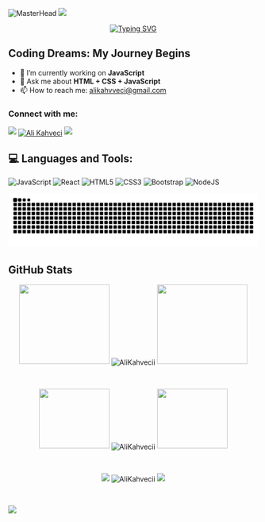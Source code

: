 ![MasterHead](https://github.com/AliKahvecii/AliKahvecii/blob/main/img/banner2.png)
![](https://komarev.com/ghpvc/?username=AliKahvecii&color=blue)

<div align="center">
  <a href="https://github.com/AliKahvecii">
    <img src="https://readme-typing-svg.demolab.com?font=Fira+Code&size=28&duration=3000&pause=500&center=true&vCenter=true&width=435&lines=%e2%9c%a8+Ali+Kahveci+%e2%9c%a8;%f0%9f%93%9a+Web+Tasarım+%f0%9f%92%bb;Welcome+To+My+Profile+%f0%9f%91%80" alt="Typing SVG" />
  </a>
</div>



## Coding Dreams: My Journey Begins

- 🔭 I’m currently working on **JavaScript**
- 💬 Ask me about **HTML + CSS + JavaScript**
- 📫 How to reach me: [alikahvveci@gmail.com](mailto:alikahvveci@gmail.com)

### Connect with me:
<p align="left">
  <a href="https://github.com/404"><img src="https://user-images.githubusercontent.com/73097560/115834477-dbab4500-a447-11eb-908a-139a6edaec5c.gif"></a>
  <a href="https://linkedin.com/in/ali-kahveci-754ab1264?trk" target="blank"><img align="center" src="https://raw.githubusercontent.com/rahuldkjain/github-profile-readme-generator/master/src/images/icons/Social/linked-in-alt.svg" alt="Ali Kahveci" height="30" width="40" /></a>
  <a href="https://gi.com/404"><img src="https://user-images.githubusercontent.com/73097560/115834477-dbab4500-a447-11eb-908a-139a6edaec5c.gif"></a>
</p>

## 💻 Languages and Tools:
![JavaScript](https://img.shields.io/badge/javascript-%23323330.svg?style=for-the-badge&logo=javascript&logoColor=%23F7DF1E)
![React](https://img.shields.io/badge/react-%2320232a.svg?style=for-the-badge&logo=react&logoColor=%2361DAFB)
![HTML5](https://img.shields.io/badge/html5-%23E34F26.svg?style=for-the-badge&logo=html5&logoColor=white)
![CSS3](https://img.shields.io/badge/css3-%231572B6.svg?style=for-the-badge&logo=css3&logoColor=white)
![Bootstrap](https://img.shields.io/badge/bootstrap-%23563D7C.svg?style=for-the-badge&logo=bootstrap&logoColor=white)
![NodeJS](https://img.shields.io/badge/node.js-6DA55F?style=for-the-badge&logo=node.js&logoColor=white)

![GitHub Contribution Grid Snake Animation](https://raw.githubusercontent.com/AliKahvecii/AliKahvecii/output/github-contribution-grid-snake.svg)

## GitHub Stats
<p align="center">
  <a>
    <img height="160" width="182" src="https://github.com/AliKahvecii/AliKahvecii/blob/main/img/Bird%20Wing%20Left.png">
    <img align="center"  src="https://github-readme-stats.vercel.app/api?username=AliKahvecii&theme=material-palenight&hide_border=false&include_all_commits=false&count_private=false" alt="AliKahvecii" />
    <img height="160" width="182" src="https://github.com/AliKahvecii/AliKahvecii/blob/main/img/Bird%20Wing%20Right.png">
  </a>
</p>

<br />

<p align="center">
  <a>
    <img height="120" width="142" src="https://github.com/AliKahvecii/AliKahvecii/blob/main/img/Bird%20Wing%20Left.png">
    <img align="center" src="https://github-readme-streak-stats.herokuapp.com/?user=AliKahvecii&theme=material-palenight&hide_border=false" alt="AliKahvecii" width="55%" />
    <img height="120" width="142" src="https://github.com/AliKahvecii/AliKahvecii/blob/main/img/Bird%20Wing%20Right.png">
  </a>
</p>

<br />

<p align="center">
  <a>
    <img max-width: 100%;
  height: auto; src="https://github.com/AliKahvecii/AliKahvecii/blob/main/img/Bird%20Wing%20Bottom%20Left.png">
    <img max-width: 100%;
  height: auto; align="center" src="https://github-readme-stats.vercel.app/api/top-langs/?username=AliKahvecii&theme=material-palenight&hide_border=false&include_all_commits=false&count_private=false&layout=compact" alt="AliKahvecii" />
    <img max-width: 100%;
  height: auto; src="https://github.com/AliKahvecii/AliKahvecii/blob/main/img/Bird%20Wing%20Bottom%20Right.png">
  </a>
</p>

<br />

![](https://github-profile-trophy.vercel.app/?username=AliKahvecii&theme=dracula&no-frame=false&no-bg=false&margin-w=4)